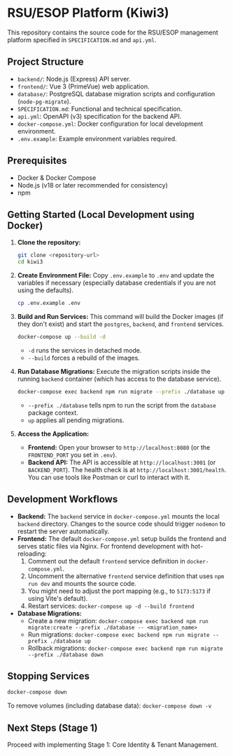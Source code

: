 # RSU/ESOP Platform (Kiwi3)

This repository contains the source code for the RSU/ESOP management platform specified in `SPECIFICATION.md` and `api.yml`.

## Project Structure

- `backend/`: Node.js (Express) API server.
- `frontend/`: Vue 3 (PrimeVue) web application.
- `database/`: PostgreSQL database migration scripts and configuration (`node-pg-migrate`).
- `SPECIFICATION.md`: Functional and technical specification.
- `api.yml`: OpenAPI (v3) specification for the backend API.
- `docker-compose.yml`: Docker configuration for local development environment.
- `.env.example`: Example environment variables required.

## Prerequisites

- Docker & Docker Compose
- Node.js (v18 or later recommended for consistency)
- npm

## Getting Started (Local Development using Docker)

1.  **Clone the repository:**
    ```bash
    git clone <repository-url>
    cd kiwi3
    ```

2.  **Create Environment File:**
    Copy `.env.example` to `.env` and update the variables if necessary (especially database credentials if you are not using the defaults).
    ```bash
    cp .env.example .env
    ```

3.  **Build and Run Services:**
    This command will build the Docker images (if they don't exist) and start the `postgres`, `backend`, and `frontend` services.
    ```bash
    docker-compose up --build -d
    ```
    *   `-d` runs the services in detached mode.
    *   `--build` forces a rebuild of the images.

4.  **Run Database Migrations:**
    Execute the migration scripts inside the running `backend` container (which has access to the database service).
    ```bash
    docker-compose exec backend npm run migrate --prefix ./database up
    ```
    *   `--prefix ./database` tells npm to run the script from the `database` package context.
    *   `up` applies all pending migrations.

5.  **Access the Application:**
    *   **Frontend:** Open your browser to `http://localhost:8080` (or the `FRONTEND_PORT` you set in `.env`).
    *   **Backend API:** The API is accessible at `http://localhost:3001` (or `BACKEND_PORT`). The health check is at `http://localhost:3001/health`. You can use tools like Postman or curl to interact with it.

## Development Workflows

*   **Backend:** The `backend` service in `docker-compose.yml` mounts the local `backend` directory. Changes to the source code should trigger `nodemon` to restart the server automatically.
*   **Frontend:** The default `docker-compose.yml` setup builds the frontend and serves static files via Nginx. For frontend development with hot-reloading:
    1.  Comment out the default `frontend` service definition in `docker-compose.yml`.
    2.  Uncomment the alternative `frontend` service definition that uses `npm run dev` and mounts the source code.
    3.  You might need to adjust the port mapping (e.g., to `5173:5173` if using Vite's default).
    4.  Restart services: `docker-compose up -d --build frontend`
*   **Database Migrations:**
    *   Create a new migration: `docker-compose exec backend npm run migrate:create --prefix ./database -- <migration_name>`
    *   Run migrations: `docker-compose exec backend npm run migrate --prefix ./database up`
    *   Rollback migrations: `docker-compose exec backend npm run migrate --prefix ./database down`

## Stopping Services

```bash
docker-compose down
```
To remove volumes (including database data): `docker-compose down -v`

## Next Steps (Stage 1)

Proceed with implementing Stage 1: Core Identity & Tenant Management. 